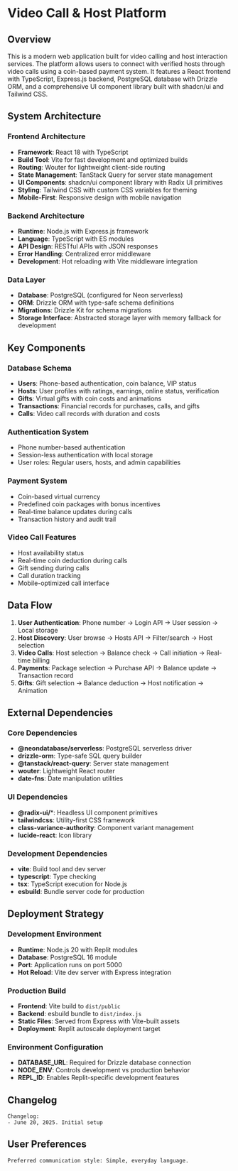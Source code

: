 # Video Call & Host Platform

## Overview

This is a modern web application built for video calling and host interaction services. The platform allows users to connect with verified hosts through video calls using a coin-based payment system. It features a React frontend with TypeScript, Express.js backend, PostgreSQL database with Drizzle ORM, and a comprehensive UI component library built with shadcn/ui and Tailwind CSS.

## System Architecture

### Frontend Architecture
- **Framework**: React 18 with TypeScript
- **Build Tool**: Vite for fast development and optimized builds
- **Routing**: Wouter for lightweight client-side routing
- **State Management**: TanStack Query for server state management
- **UI Components**: shadcn/ui component library with Radix UI primitives
- **Styling**: Tailwind CSS with custom CSS variables for theming
- **Mobile-First**: Responsive design with mobile navigation

### Backend Architecture
- **Runtime**: Node.js with Express.js framework
- **Language**: TypeScript with ES modules
- **API Design**: RESTful APIs with JSON responses
- **Error Handling**: Centralized error middleware
- **Development**: Hot reloading with Vite middleware integration

### Data Layer
- **Database**: PostgreSQL (configured for Neon serverless)
- **ORM**: Drizzle ORM with type-safe schema definitions
- **Migrations**: Drizzle Kit for schema migrations
- **Storage Interface**: Abstracted storage layer with memory fallback for development

## Key Components

### Database Schema
- **Users**: Phone-based authentication, coin balance, VIP status
- **Hosts**: User profiles with ratings, earnings, online status, verification
- **Gifts**: Virtual gifts with coin costs and animations
- **Transactions**: Financial records for purchases, calls, and gifts
- **Calls**: Video call records with duration and costs

### Authentication System
- Phone number-based authentication
- Session-less authentication with local storage
- User roles: Regular users, hosts, and admin capabilities

### Payment System
- Coin-based virtual currency
- Predefined coin packages with bonus incentives
- Real-time balance updates during calls
- Transaction history and audit trail

### Video Call Features
- Host availability status
- Real-time coin deduction during calls
- Gift sending during calls
- Call duration tracking
- Mobile-optimized call interface

## Data Flow

1. **User Authentication**: Phone number → Login API → User session → Local storage
2. **Host Discovery**: User browse → Hosts API → Filter/search → Host selection
3. **Video Calls**: Host selection → Balance check → Call initiation → Real-time billing
4. **Payments**: Package selection → Purchase API → Balance update → Transaction record
5. **Gifts**: Gift selection → Balance deduction → Host notification → Animation

## External Dependencies

### Core Dependencies
- **@neondatabase/serverless**: PostgreSQL serverless driver
- **drizzle-orm**: Type-safe SQL query builder
- **@tanstack/react-query**: Server state management
- **wouter**: Lightweight React router
- **date-fns**: Date manipulation utilities

### UI Dependencies
- **@radix-ui/***: Headless UI component primitives
- **tailwindcss**: Utility-first CSS framework
- **class-variance-authority**: Component variant management
- **lucide-react**: Icon library

### Development Dependencies
- **vite**: Build tool and dev server
- **typescript**: Type checking
- **tsx**: TypeScript execution for Node.js
- **esbuild**: Bundle server code for production

## Deployment Strategy

### Development Environment
- **Runtime**: Node.js 20 with Replit modules
- **Database**: PostgreSQL 16 module
- **Port**: Application runs on port 5000
- **Hot Reload**: Vite dev server with Express integration

### Production Build
- **Frontend**: Vite build to `dist/public`
- **Backend**: esbuild bundle to `dist/index.js`
- **Static Files**: Served from Express with Vite-built assets
- **Deployment**: Replit autoscale deployment target

### Environment Configuration
- **DATABASE_URL**: Required for Drizzle database connection
- **NODE_ENV**: Controls development vs production behavior
- **REPL_ID**: Enables Replit-specific development features

## Changelog
```
Changelog:
- June 20, 2025. Initial setup
```

## User Preferences
```
Preferred communication style: Simple, everyday language.
```